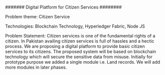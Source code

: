  ####### Digital Platform for Citizen Services  ########

Problem theme: Citizen Service

Technologies: Blockchain Technology, Hyperledger Fabric, Node JS

Problem Statement: Citizen services is one of the fundamental rights of a citizen. In Pakistan availing citizen services is full of hassles and a hectic process. We are proposing a digital platform to provide basic citizen services to its citizens. The proposed system will be based on blockchain technology which will secure the sensitive data from misuse. Initially for prototype purpose we added a single module i.e. Land records. We will add more modules in later phases.
